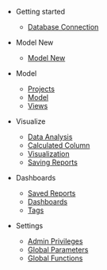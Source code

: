 - Getting started
  - [Database Connection](DatabaseConnection.md)
  
- Model New
  - [Model New](ModelNew.md)
  
- Model
  - [Projects](Projects.md)
  - [Model](Model.md)
  - [Views](Views.md)

- Visualize
  - [Data Analysis](DataRun.md)  
  - [Calculated Column](CalculatedColumn.md)
  - [Visualization](Visualization.md)
  - [Saving Reports](SavingReports.md)

- Dashboards
  - [Saved Reports](SavedReports.md)  
  - [Dashboards](Dashboards.md)
  - [Tags](Tags.md)

- Settings
  - [Admin Privileges](AdminPrivileges.md)
  - [Global Parameters](GlobalParameters.md)  
  - [Global Functions](GlobalFunctions.md)
  

